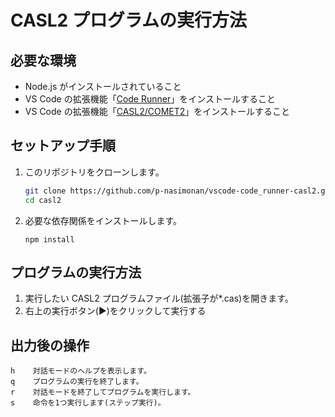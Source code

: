 # CASL2 プログラムの実行方法

## 必要な環境
- Node.js がインストールされていること
- VS Code の拡張機能「[Code Runner](https://marketplace.visualstudio.com/items?itemName=formulahendry.code-runner)」をインストールすること
- VS Code の拡張機能「[CASL2/COMET2](https://marketplace.visualstudio.com/items?itemName=MaxfieldWalker.vscode-casl2-comet2)」をインストールすること

## セットアップ手順
1. このリポジトリをクローンします。
   ```bash
   git clone https://github.com/p-nasimonan/vscode-code_runner-casl2.git
   cd casl2
    ```

2. 必要な依存関係をインストールします。
    ```
    npm install
    ```

## プログラムの実行方法
1. 実行したい CASL2 プログラムファイル(拡張子が*.cas)を開きます。
1. 右上の実行ボタン(▶︎)をクリックして実行する

## 出力後の操作
```
h    対話モードのヘルプを表示します。
q    プログラムの実行を終了します。
r    対話モードを終了してプログラムを実行します。
s    命令を1つ実行します(ステップ実行)。
```

